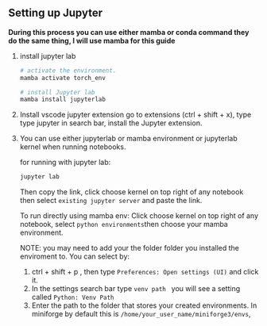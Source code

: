 ## Setting up Jupyter

**During this process you can use either mamba or conda command they do the same thing, I will use mamba for this guide**

1. install jupyter lab
    ```bash
    # activate the environment.
    mamba activate torch_env

    # install Jupyter lab
    mamba install jupyterlab
    ```

2. Install vscode jupyter extension
go to extensions (ctrl + shift + x), type type jupyter in search bar, install the Jupyter extension.

3. You can use either jupyterlab or mamba environment or jupyterlab kernel when running notebooks.

    for running with jupyter lab:
    ```bash
    jupyter lab
    ```
    Then copy the link, click choose kernel on top right of any notebook then select `existing jupyter server` and paste the link.

    To run directly using mamba env:
    Click choose kernel on top right of any notebook, select `python environments`then choose your mamba environment.

    NOTE: you may need to add your the folder folder you installed the enviroment to. You can select by:
    1. ctrl + shift + p , then type `Preferences: Open settings (UI)` and click it.
    2. In the settings search bar type `venv path ` you will see a setting called `Python: Venv Path`
    3. Enter the path to the folder that stores your created environments. In miniforge by default this is `/home/your_user_name/miniforge3/envs`,

    